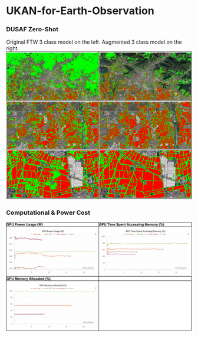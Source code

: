 # UKAN-for-Earth-Observation






### DUSAF Zero-Shot
Original FTW 3 class model on the left. Augmented 3 class model on the right.
![DUSAF Zero-Shot](images/DUSAF_zero_shot.PNG)

### Computational & Power Cost
![Computational & Power Cost](images/Computational_Power_Cost.PNG)
